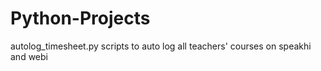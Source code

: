 # Python-Projects
autolog_timesheet.py  scripts to auto log all teachers' courses on speakhi and webi
